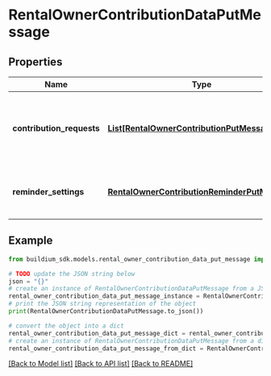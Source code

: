# RentalOwnerContributionDataPutMessage


## Properties

Name | Type | Description | Notes
------------ | ------------- | ------------- | -------------
**contribution_requests** | [**List[RentalOwnerContributionPutMessage]**](RentalOwnerContributionPutMessage.md) | The contribution request details associated with the task. | [optional] 
**reminder_settings** | [**RentalOwnerContributionReminderPutMessage**](RentalOwnerContributionReminderPutMessage.md) | The contribution request reminder settings. | [optional] 

## Example

```python
from buildium_sdk.models.rental_owner_contribution_data_put_message import RentalOwnerContributionDataPutMessage

# TODO update the JSON string below
json = "{}"
# create an instance of RentalOwnerContributionDataPutMessage from a JSON string
rental_owner_contribution_data_put_message_instance = RentalOwnerContributionDataPutMessage.from_json(json)
# print the JSON string representation of the object
print(RentalOwnerContributionDataPutMessage.to_json())

# convert the object into a dict
rental_owner_contribution_data_put_message_dict = rental_owner_contribution_data_put_message_instance.to_dict()
# create an instance of RentalOwnerContributionDataPutMessage from a dict
rental_owner_contribution_data_put_message_from_dict = RentalOwnerContributionDataPutMessage.from_dict(rental_owner_contribution_data_put_message_dict)
```
[[Back to Model list]](../README.md#documentation-for-models) [[Back to API list]](../README.md#documentation-for-api-endpoints) [[Back to README]](../README.md)


